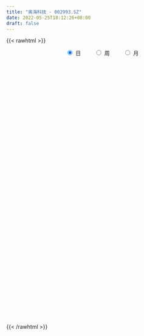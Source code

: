 ```yaml
---
title: "奥海科技 - 002993.SZ"
date: 2022-05-25T18:12:26+08:00
draft: false
---
```

{{< rawhtml >}}
    <div style="text-align: center">
        <label style="padding: 1rem;"><input style="margin-right: .5rem" type="radio" name="period" value="D" checked onclick="period_change(this)">日</label>
        <label style="padding: 1rem;"><input style="margin-right: .5rem" type="radio" name="period" value="W" onclick="period_change(this)">周</label>
        <label style="padding: 1rem;"><input style="margin-right: .5rem" type="radio" name="period" value="M" onclick="period_change(this)">月</label>
    </div>
    <div id="chart" style="height: 700px;"></div> 
    <script type="text/javascript">
        const D_v = [57681.77,41356.56,49814.76,44420.1,48160.14,26842.5,26944.91,34246.55,48555.93,48509.89,31263.61,37012.44,59879.04,43785.8,25923.31,25969.75,34017.82,30637.3,20236.1,25549.82,33376.08,17088.14,51744.99,146203.53,178606.9,118712.28,81863.63,102523.77,90607.6,54050.09,54230.62,47280.63,34463.59,35631.25,33446.12,37007.28,47142.2,33297.64,60842.86,40289.59,39219.13,66761.44,43830.84,35712.15,30500.75,17710.69,40277.93,27111.01,26673.9,35845.74,41923.5,39782.4,31406.3,29701.77,36119.94,31479.92,31110.2,25366.56,22171.4,40609.84,40420.53,41102.84,62949.1,49929.83,32345.11,30896.3,28448.9,37380.19,18627.1,19558.55,21596.8,20831.45,19646.1,21929.64,21738.64,19439.7,21899.57,27602.25,22633.09,22818.54,39368.11,37839.45,24614.14,20036.98,25034.09,21084.04,20439.9,15757.24,14750.42,13135.13,9139.6,11204.44,10706.3,14241.03,9195.95,12303.5,8378.6,13557.12,10765.4,10442.8,9047.3,8962.92,15745.76,14487.23,15855.69,17986.3,20912.33,16254.96,13517.79,46645.44,29260.88,29193.5,27334.84,31803.28,44094.92,25285.7,28905.34,28670.08,30275.03,64579.39,127146.18,115005.41,75256.48,57476.94,43416.1,49475.34,42717.39,28628.76,35310.36,28352.51,61565.66,34572.46,41652.8,34072.74,24730.94,22516.56,33349.1,26135.93,35019.44,28397.83,14940.34,19900.5,16395.76,20921.95,14986.07,23881.0,19423.99,21315.15,19174.85,14425.71,51573.94,25171.14,26956.2,21489.47,18549.67,15420.85,21403.66,20935.16,22229.9,19929.99,14908.72,17982.84,20250.41,13165.62,13609.3,49451.33,28280.28,34914.48,45830.89,21204.74,18120.54,18002.1,12421.44,43622.5,34077.49,18875.52,9872.29,8623.4,8515.59,11789.04,11767.56,10084.95,8456.5,7651.54,9686.46,14594.7,9372.85,12275.65,11731.35,13359.39,18776.03,9065.33,6913.97,7531.19,6430.21,8374.02,11446.46,17524.51,14276.61,15390.9,10488.78,10824.44,9060.04,13332.61,16279.56,12366.22,7643.12,9138.88,14028.66,7240.25,9361.7,10021.2,10523.7,9331.4,8871.47,8014.36,6752.43,10165.6,9843.38,7980.1,10384.4,7724.94,23437.14,11364.71,7923.38,7585.73,10197.42,32135.37,89753.34,64743.93,48252.74,57422.38,47470.24,46851.87,56218.59,32734.4,23776.64,22120.88,25849.51,43059.44,26785.12,19557.71,14197.49,17265.39,14798.75,20745.79,21704.12,17410.36,20134.09,13503.88]
const D_histogram = [0.0,-0.0177540741,-0.1369688264,-0.2219116207,-0.3171865304,-0.339038357,-0.3072464725,-0.2497733261,-0.1044591815,0.0003938996,0.0407893004,0.1254355375,0.2622588252,0.2496591943,0.2100638477,0.2103089736,0.2439101862,0.1851412239,0.1161585792,0.1100620418,0.002055619,-0.0557425447,0.1449007082,0.5201410985,0.6618652329,0.783345286,0.7875993359,0.8520494123,0.7447495312,0.6453126915,0.5564542473,0.3425586491,0.1945115359,0.0157993639,-0.1430042283,-0.1684490824,-0.1548764239,-0.1774443437,-0.1050373405,-0.1155254254,-0.1651022804,-0.395352507,-0.617454288,-0.7085369971,-0.8239714234,-0.8541658702,-0.7170822942,-0.6246254617,-0.5464533839,-0.5701147236,-0.6975533039,-0.7099316004,-0.6815317534,-0.5545966934,-0.3693836302,-0.2085089508,-0.1722917399,-0.0686135783,-0.0369824201,0.0835935583,0.2014212392,0.218316636,0.3094272147,0.3153927324,0.2663276145,0.236727671,0.1740532979,0.0231591849,-0.0534334421,-0.1135566161,-0.0737160542,-0.0473286875,-0.0522065276,-0.0883484931,-0.0957032695,-0.1028033676,-0.1364002356,-0.0558188325,-0.0016135635,0.0668281851,0.2114692352,0.2848464551,0.3033558099,0.2737645748,0.2726496281,0.2063931964,0.101678409,0.0440590377,-0.0064892773,-0.0353522567,-0.0598084712,-0.038239018,-0.0440291084,-0.0754407903,-0.0811431349,-0.1146390639,-0.1096378766,-0.0481833162,-0.0051788843,0.0094300868,0.03145333,0.0423151757,0.0835571425,0.0952014132,0.1388274823,0.1567805426,0.1827049344,0.1275215204,0.0748257426,0.1708471777,0.1600020449,0.1667075214,0.1412048704,0.1694415267,0.2060351628,0.1985601507,0.1976476159,0.1598576382,0.0479462133,0.2015824092,0.3280039743,0.4883224662,0.510098296,0.4941009648,0.3913631626,0.3814098089,0.2777293684,0.1803421971,0.1473894686,0.0801247061,0.1056571071,0.0901326821,-0.0050427926,-0.1597299708,-0.2468674816,-0.2643462145,-0.3691564096,-0.4139487386,-0.4026173398,-0.4629348977,-0.4517202034,-0.4224917162,-0.3673212815,-0.2827317313,-0.2031486111,-0.1716257336,-0.163880331,-0.1457031781,-0.1063942645,-0.0759525339,0.0432543645,0.0900177486,0.1242201254,0.1009165151,0.0888478223,0.056356416,0.0462392541,0.0664294942,0.0955225961,0.0669519327,0.0638149739,0.024020702,0.0399968834,0.0354680521,0.0417094009,0.1094430326,0.1504112198,0.2069828788,0.2369353326,0.1821440297,0.0982580782,0.0624425321,-0.0074510162,-0.3061574373,-0.5937001774,-0.8457767169,-0.919087348,-0.8908972233,-0.8029709567,-0.6930629104,-0.612877104,-0.5699731493,-0.5044680026,-0.4124986338,-0.3230371528,-0.2720756059,-0.2162300061,-0.1134645301,-0.0637788841,0.0319732138,0.0411785374,0.0868655387,0.1116121294,0.1305654513,0.1566325265,0.1581783638,0.1337662,0.0268525278,-0.0805793275,-0.1647664839,-0.1560456899,-0.1208981065,-0.1379600485,-0.2366339215,-0.2196919497,-0.1496956554,-0.0726016528,0.0101450208,0.0952328135,0.1593627844,0.2072699563,0.214755921,0.2118770649,0.1768086042,0.1895742738,0.2001473535,0.2070721359,0.184882334,0.1185484237,0.0696046027,-0.0319687845,-0.0438413717,-0.0013024925,0.0141523104,0.0168560392,0.0671832731,0.1293545051,0.3399551541,0.530329067,0.5960176661,0.5476875375,0.5889646005,0.5738351464,0.6014661484,0.6518028968,0.6355316273,0.5490151216,0.4680412361,0.3785052507,0.3825411055,0.3090852004,0.2016221538,0.0887967458,0.0322100576,-0.0394837949,-0.0724258018,-0.041138864,-0.0389789938,-0.1451848025,-0.186410197]
const D_fast = [0.0,-0.0221925926,-0.1756495515,-0.316070251,-0.4906417933,-0.5972532091,-0.6422729428,-0.6472431279,-0.5280437787,-0.4230922226,-0.3724994967,-0.2564943753,-0.0541063813,-0.0042912136,0.0086294017,0.061451771,0.1560305301,0.1435468738,0.1036038739,0.1250228469,0.0175303289,-0.0542034709,0.182664959,0.687940624,0.9951310666,1.3124474412,1.513601325,1.7910637545,1.8699512562,1.9318425894,1.982097707,1.8538417711,1.7544225419,1.5796602108,1.3851055616,1.3175484368,1.2924019894,1.2254729836,1.2716206517,1.2322512104,1.1413987854,0.812310432,0.435845079,0.1676281207,-0.1537991615,-0.3975350759,-0.4397220734,-0.5034216063,-0.5618628745,-0.7280528951,-1.0298798013,-1.219740998,-1.3617240893,-1.3734382027,-1.280571047,-1.1718236054,-1.1786793294,-1.0921545624,-1.0697690092,-0.9282946413,-0.7601116505,-0.6886370948,-0.5201697124,-0.4353560116,-0.4178392259,-0.3882572516,-0.4074183002,-0.5525226169,-0.6424736045,-0.7309859326,-0.7095743841,-0.6950191894,-0.7129486614,-0.7711777502,-0.802458344,-0.8352592839,-0.9029562108,-0.8363295158,-0.7825276378,-0.6973788429,-0.499870484,-0.3552816503,-0.260933343,-0.2220834345,-0.1550359741,-0.1696941067,-0.2489892919,-0.2955939038,-0.3477645381,-0.3854655817,-0.424873914,-0.4128642153,-0.4296615827,-0.4799334623,-0.5059215906,-0.5680772855,-0.5904855674,-0.541076836,-0.4993671252,-0.4824006324,-0.4525140568,-0.4310734171,-0.3689421647,-0.3334975406,-0.255164601,-0.1980164051,-0.1264157797,-0.1497188136,-0.1837081556,-0.0449749262,-0.0158195478,0.0325628091,0.0423613757,0.1129584137,0.2010608404,0.243225866,0.2917252352,0.2938996671,0.1939747955,0.3980065937,0.6064291524,0.8888282608,1.0381286647,1.1456565747,1.1407595631,1.2261586616,1.1919105632,1.1396089411,1.1435035798,1.0962699938,1.1482166716,1.1552254171,1.0587892443,0.8641695734,0.7153151923,0.6317499057,0.4346506081,0.2863710946,0.1970481584,0.0209968761,-0.0807184804,-0.1571129224,-0.193772808,-0.1798661906,-0.1510702233,-0.1624537791,-0.1956784592,-0.2139271008,-0.2012167533,-0.1897631563,-0.0597426668,0.0095251545,0.0747825626,0.0767080811,0.0868513439,0.0684490416,0.0698916932,0.1066893069,0.1596630578,0.1478303776,0.1606471623,0.1268580658,0.1528334681,0.1571716498,0.1738403488,0.2689347387,0.3475057309,0.4558231096,0.5450093965,0.5357541011,0.4764326691,0.456227756,0.3844714537,0.0092256732,-0.4267421112,-0.8902628299,-1.1933452981,-1.3878794792,-1.5006959517,-1.5640536331,-1.6370871027,-1.7366764353,-1.7972882892,-1.8084435788,-1.7997413861,-1.8167987406,-1.8150106424,-1.7406112989,-1.7068703739,-1.6031249726,-1.5836250147,-1.5162216286,-1.4635720056,-1.4119773208,-1.346752114,-1.3056616857,-1.2966322996,-1.3968328399,-1.5244095271,-1.6497883045,-1.6800789329,-1.6751558761,-1.7267078302,-1.8845401836,-1.9225211992,-1.8899488188,-1.8310052294,-1.7457223006,-1.6368263045,-1.5328556375,-1.4331309765,-1.3719560316,-1.3218656214,-1.3127319311,-1.2525726931,-1.1919627751,-1.1332699586,-1.109239177,-1.1459359814,-1.1774786517,-1.287044235,-1.3098771651,-1.2676639091,-1.2486710285,-1.2417532899,-1.1746302379,-1.0801203795,-0.784530942,-0.4615747623,-0.2468817468,-0.158289991,0.0302282221,0.1585575546,0.3365550937,0.5498425663,0.6924542036,0.7431914784,0.7792279019,0.7843182291,0.8839893604,0.8878047554,0.8307472472,0.7401210256,0.6915868518,0.6100220506,0.5589735933,0.5799758151,0.5723909369,0.4298889276,0.3420609838]
const D_slow = [0.0,-0.0044385185,-0.0386807251,-0.0941586303,-0.1734552629,-0.2582148521,-0.3350264703,-0.3974698018,-0.4235845972,-0.4234861223,-0.4132887972,-0.3819299128,-0.3163652065,-0.2539504079,-0.201434446,-0.1488572026,-0.087879656,-0.0415943501,-0.0125547053,0.0149608052,0.0154747099,0.0015390738,0.0377642508,0.1677995254,0.3332658337,0.5291021552,0.7260019891,0.9390143422,1.125201725,1.2865298979,1.4256434597,1.511283122,1.559911006,1.5638608469,1.5281097899,1.4859975192,1.4472784133,1.4029173273,1.3766579922,1.3477766359,1.3065010658,1.207662939,1.053299367,0.8761651178,0.6701722619,0.4566307944,0.2773602208,0.1212038554,-0.0154094906,-0.1579381715,-0.3323264975,-0.5098093976,-0.6801923359,-0.8188415093,-0.9111874168,-0.9633146545,-1.0063875895,-1.0235409841,-1.0327865891,-1.0118881995,-0.9615328897,-0.9069537307,-0.8295969271,-0.750748744,-0.6841668403,-0.6249849226,-0.5814715981,-0.5756818019,-0.5890401624,-0.6174293164,-0.63585833,-0.6476905019,-0.6607421338,-0.6828292571,-0.7067550744,-0.7324559163,-0.7665559752,-0.7805106833,-0.7809140742,-0.764207028,-0.7113397192,-0.6401281054,-0.5642891529,-0.4958480092,-0.4276856022,-0.3760873031,-0.3506677009,-0.3396529414,-0.3412752608,-0.3501133249,-0.3650654428,-0.3746251973,-0.3856324744,-0.4044926719,-0.4247784557,-0.4534382216,-0.4808476908,-0.4928935198,-0.4941882409,-0.4918307192,-0.4839673867,-0.4733885928,-0.4524993072,-0.4286989539,-0.3939920833,-0.3547969476,-0.3091207141,-0.277240334,-0.2585338983,-0.2158221039,-0.1758215926,-0.1341447123,-0.0988434947,-0.056483113,-0.0049743223,0.0446657153,0.0940776193,0.1340420289,0.1460285822,0.1964241845,0.2784251781,0.4005057946,0.5280303686,0.6515556098,0.7493964005,0.8447488527,0.9141811948,0.9592667441,0.9961141112,1.0161452877,1.0425595645,1.065092735,1.0638320369,1.0238995442,0.9621826738,0.8960961202,0.8038070178,0.7003198331,0.5996654982,0.4839317738,0.3710017229,0.2653787939,0.1735484735,0.1028655407,0.0520783879,0.0091719545,-0.0317981282,-0.0682239228,-0.0948224889,-0.1138106224,-0.1029970312,-0.0804925941,-0.0494375627,-0.024208434,-0.0019964784,0.0120926256,0.0236524391,0.0402598127,0.0641404617,0.0808784449,0.0968321884,0.1028373639,0.1128365847,0.1217035977,0.132130948,0.1594917061,0.1970945111,0.2488402308,0.3080740639,0.3536100713,0.3781745909,0.3937852239,0.3919224699,0.3153831105,0.1669580662,-0.044486113,-0.2742579501,-0.4969822559,-0.697724995,-0.8709907227,-1.0242099987,-1.166703286,-1.2928202866,-1.3959449451,-1.4767042333,-1.5447231347,-1.5987806363,-1.6271467688,-1.6430914898,-1.6350981864,-1.624803552,-1.6030871674,-1.575184135,-1.5425427722,-1.5033846405,-1.4638400496,-1.4303984996,-1.4236853676,-1.4438301995,-1.4850218205,-1.524033243,-1.5542577696,-1.5887477817,-1.6479062621,-1.7028292495,-1.7402531634,-1.7584035766,-1.7558673214,-1.732059118,-1.6922184219,-1.6404009328,-1.5867119526,-1.5337426864,-1.4895405353,-1.4421469669,-1.3921101285,-1.3403420945,-1.294121511,-1.2644844051,-1.2470832544,-1.2550754506,-1.2660357935,-1.2663614166,-1.262823339,-1.2586093292,-1.2418135109,-1.2094748846,-1.1244860961,-0.9919038294,-0.8428994128,-0.7059775285,-0.5587363784,-0.4152775918,-0.2649110547,-0.1019603305,0.0569225764,0.1941763568,0.3111866658,0.4058129785,0.5014482548,0.5787195549,0.6291250934,0.6513242798,0.6593767942,0.6495058455,0.6313993951,0.6211146791,0.6113699306,0.57507373,0.5284711808]
const D_data = [['2021-05-14', 37.4562, 38.0325, 37.4562, 39.0757],['2021-05-17', 37.804, 37.7543, 37.486, 38.5491],['2021-05-18', 37.5258, 36.0454, 35.7672, 37.5258],['2021-05-19', 35.7672, 35.7672, 35.7275, 36.7607],['2021-05-20', 35.7871, 34.9128, 34.3763, 36.0057],['2021-05-21', 35.1015, 35.2208, 34.8035, 35.3102],['2021-05-24', 34.873, 35.6182, 34.5154, 35.7076],['2021-05-25', 35.6679, 35.9063, 35.5288, 36.2739],['2021-05-26', 36.1348, 37.3569, 35.7672, 37.4264],['2021-05-27', 37.2277, 37.4264, 36.7607, 38.2411],['2021-05-28', 37.3072, 36.9694, 36.7906, 37.3072],['2021-05-31', 37.1383, 37.8735, 36.9595, 38.1716],['2021-06-01', 38.2411, 39.2346, 38.1517, 40.7249],['2021-06-02', 38.7478, 37.8636, 37.7543, 39.3241],['2021-06-03', 37.9132, 37.5357, 37.4363, 38.2312],['2021-06-04', 37.4463, 38.0722, 37.178, 38.3305],['2021-06-07', 38.4398, 38.7478, 38.102, 39.0459],['2021-06-08', 38.6981, 37.6847, 37.496, 38.718],['2021-06-09', 37.5655, 37.3271, 37.1681, 38.1616],['2021-06-10', 37.337, 38.0027, 36.9595, 38.0126],['2021-06-11', 37.7543, 36.4627, 36.2143, 37.9431],['2021-06-15', 36.4925, 36.6217, 36.1348, 37.0985],['2021-06-16', 36.5223, 40.2878, 36.3633, 40.2878],['2021-06-17', 40.6852, 44.3215, 39.7513, 44.3215],['2021-06-18', 45.7025, 43.3081, 43.0896, 47.2922],['2021-06-21', 41.9271, 44.411, 41.9271, 45.782],['2021-06-22', 43.8744, 44.0036, 42.7219, 44.1526],['2021-06-23', 43.9937, 45.7224, 43.2286, 46.6961],['2021-06-24', 45.2555, 44.2421, 43.8943, 47.3518],['2021-06-25', 43.8546, 44.5103, 42.7219, 44.709],['2021-06-28', 44.2222, 44.8084, 43.5366, 45.6429],['2021-06-29', 44.5401, 42.9902, 42.9008, 44.6593],['2021-06-30', 42.8312, 43.2684, 42.8014, 44.2122],['2021-07-01', 43.7155, 42.3047, 42.2252, 43.7155],['2021-07-02', 42.3047, 41.8079, 41.4701, 43.02],['2021-07-05', 41.798, 43.0697, 41.798, 43.1988],['2021-07-06', 43.0498, 43.6062, 42.5034, 44.1924],['2021-07-07', 43.4075, 43.1988, 42.2749, 43.7652],['2021-07-08', 43.179, 44.6097, 42.5431, 44.6593],['2021-07-09', 44.709, 43.8446, 43.3976, 45.0667],['2021-07-12', 43.9043, 43.2684, 42.5928, 44.0036],['2021-07-13', 43.1194, 40.1984, 40.0593, 43.1194],['2021-07-14', 39.7811, 38.8273, 38.6683, 40.5163],['2021-07-15', 38.3504, 39.2247, 37.3867, 39.3042],['2021-07-16', 38.7876, 37.8536, 37.7145, 39.026],['2021-07-19', 37.4065, 37.9331, 37.3171, 38.1914],['2021-07-20', 37.953, 39.7413, 37.9431, 40.3375],['2021-07-21', 39.7115, 39.2943, 39.026, 39.7314],['2021-07-22', 39.1949, 39.1154, 38.2014, 39.6817],['2021-07-23', 38.7577, 37.5258, 37.3569, 38.8472],['2021-07-26', 35.7871, 35.2704, 35.2208, 36.7309],['2021-07-27', 35.6679, 35.7076, 35.3698, 37.2476],['2021-07-28', 35.4095, 35.6182, 34.3763, 36.6614],['2021-07-29', 35.7473, 36.6713, 35.7473, 36.9595],['2021-07-30', 37.3569, 37.7543, 36.6813, 38.112],['2021-08-02', 37.4562, 38.0225, 36.9893, 38.3603],['2021-08-03', 37.8238, 36.7011, 36.6713, 37.9331],['2021-08-04', 36.3832, 37.6847, 36.3633, 37.8834],['2021-08-05', 37.6847, 36.9595, 36.6316, 37.6847],['2021-08-06', 36.9694, 38.3603, 36.4428, 38.7279],['2021-08-09', 37.8437, 38.9465, 37.7741, 39.2446],['2021-08-10', 37.7543, 38.0821, 37.5357, 38.5193],['2021-08-11', 37.8735, 39.3936, 37.3767, 39.7016],['2021-08-12', 39.0459, 38.7279, 38.718, 40.0493],['2021-08-13', 38.4597, 38.0523, 37.9033, 39.0657],['2021-08-16', 37.9331, 38.1914, 37.1582, 38.8174],['2021-08-17', 38.1517, 37.6052, 37.3668, 38.9167],['2021-08-18', 37.2575, 35.9162, 35.4493, 37.7543],['2021-08-19', 35.6182, 36.1348, 35.6182, 36.4031],['2021-08-20', 35.946, 35.8169, 35.4493, 36.5322],['2021-08-23', 35.8964, 36.8502, 35.8964, 37.0588],['2021-08-24', 36.8502, 36.721, 36.4428, 37.0985],['2021-08-25', 36.8204, 36.254, 36.1448, 36.9992],['2021-08-26', 36.1646, 35.5983, 35.5089, 36.6117],['2021-08-27', 35.3698, 35.6679, 34.724, 35.7871],['2021-08-30', 35.6679, 35.4493, 35.3698, 36.2342],['2021-08-31', 35.3102, 34.8035, 34.4856, 35.3102],['2021-09-01', 35.032, 36.1746, 34.575, 36.3236],['2021-09-02', 36.1746, 36.0752, 35.8666, 36.8104],['2021-09-03', 36.1348, 36.5024, 35.7573, 36.6515],['2021-09-06', 36.4925, 38.0424, 36.1646, 38.0523],['2021-09-07', 38.0523, 37.8437, 37.6351, 38.7081],['2021-09-08', 37.6152, 37.5556, 37.4165, 38.0027],['2021-09-09', 37.5456, 37.0787, 36.7806, 37.5456],['2021-09-10', 37.0787, 37.5059, 36.8303, 37.9331],['2021-09-13', 37.3569, 36.6415, 36.562, 37.3569],['2021-09-14', 36.6415, 35.7672, 35.6778, 36.8899],['2021-09-15', 35.6679, 35.9262, 35.1612, 36.1149],['2021-09-16', 35.7771, 35.6877, 35.4791, 36.3435],['2021-09-17', 35.7175, 35.6778, 34.9028, 35.9659],['2021-09-22', 35.191, 35.499, 35.0221, 35.6182],['2021-09-23', 35.5089, 35.9759, 35.5089, 36.2441],['2021-09-24', 35.8666, 35.5884, 35.5685, 36.1646],['2021-09-27', 35.8666, 35.0618, 35.0519, 36.2143],['2021-09-28', 34.8929, 35.1612, 34.6346, 35.6381],['2021-09-29', 34.8333, 34.565, 34.5452, 35.1314],['2021-09-30', 34.9724, 34.8134, 34.4756, 35.0717],['2021-10-08', 34.8333, 35.5685, 34.8333, 36.0255],['2021-10-11', 35.5784, 35.5288, 35.2605, 35.9361],['2021-10-12', 35.4195, 35.2605, 34.8929, 35.5288],['2021-10-13', 35.3102, 35.3996, 34.9823, 35.4592],['2021-10-14', 35.3897, 35.3102, 35.1214, 35.5983],['2021-10-15', 35.3499, 35.8169, 35.0817, 36.0553],['2021-10-18', 35.8268, 35.5983, 35.489, 36.3633],['2021-10-19', 35.5884, 36.1845, 35.3698, 36.2342],['2021-10-20', 36.1845, 36.0951, 35.9659, 36.5819],['2021-10-21', 36.3137, 36.4031, 36.1448, 36.8601],['2021-10-22', 36.254, 35.3897, 35.3897, 36.254],['2021-10-25', 35.2903, 35.1711, 34.7836, 35.3897],['2021-10-26', 35.0717, 37.2178, 34.9028, 37.7344],['2021-10-27', 37.0389, 36.2143, 35.956, 37.0787],['2021-10-28', 35.7374, 36.5322, 35.3698, 37.0091],['2021-10-29', 36.3633, 36.1845, 36.0454, 37.3171],['2021-11-01', 36.1646, 36.9793, 35.9262, 37.2575],['2021-11-02', 36.9893, 37.4065, 36.7607, 37.8536],['2021-11-03', 37.2575, 37.0985, 36.6713, 37.5754],['2021-11-04', 37.178, 37.3271, 36.9893, 37.7543],['2021-11-05', 37.1681, 36.9197, 36.9098, 37.7543],['2021-11-08', 36.6117, 35.6877, 35.34, 36.6217],['2021-11-09', 35.5188, 39.2545, 35.5188, 39.2545],['2021-11-10', 39.7413, 39.9202, 39.2744, 41.0429],['2021-11-11', 39.9401, 41.4999, 39.9401, 42.2351],['2021-11-12', 40.6355, 40.7249, 40.109, 41.2615],['2021-11-15', 40.6653, 40.7548, 39.4035, 41.0926],['2021-11-16', 40.4368, 39.801, 39.5327, 40.6852],['2021-11-17', 40.1586, 41.0826, 39.5923, 41.0826],['2021-11-18', 41.2217, 39.9897, 39.8606, 41.5198],['2021-11-19', 39.6321, 39.8407, 39.5526, 40.4169],['2021-11-22', 39.6718, 40.566, 39.6718, 40.7249],['2021-11-23', 40.0394, 40.099, 39.8506, 40.6355],['2021-11-24', 40.0891, 41.3707, 39.95, 41.5893],['2021-11-25', 41.2118, 41.1124, 40.4766, 41.3211],['2021-11-26', 41.023, 39.9997, 39.493, 41.023],['2021-11-29', 39.2446, 38.6584, 38.5491, 39.2446],['2021-11-30', 38.6683, 38.8273, 38.4597, 39.2148],['2021-12-01', 38.7975, 39.3439, 38.6584, 39.5128],['2021-12-02', 39.3141, 37.7841, 37.6947, 39.3141],['2021-12-03', 37.794, 37.9232, 37.4065, 38.41],['2021-12-06', 37.9033, 38.3007, 37.1284, 38.7081],['2021-12-07', 38.3007, 36.9992, 36.8005, 38.3802],['2021-12-08', 37.2078, 37.4562, 36.9992, 37.5655],['2021-12-09', 37.4463, 37.486, 37.1582, 37.9331],['2021-12-10', 37.3569, 37.7543, 37.1979, 38.0325],['2021-12-13', 38.0325, 38.261, 37.5754, 38.6187],['2021-12-14', 38.3504, 38.4597, 37.9729, 38.569],['2021-12-15', 38.4895, 38.0126, 37.953, 39.0856],['2021-12-16', 38.0027, 37.6847, 37.4562, 38.251],['2021-12-17', 38.3206, 37.7543, 37.7543, 39.026],['2021-12-20', 37.2973, 38.0623, 37.2973, 38.3603],['2021-12-21', 38.1219, 38.0523, 37.6351, 38.3504],['2021-12-22', 37.8735, 39.5426, 37.8536, 39.9997],['2021-12-23', 39.5327, 39.1254, 39.0459, 39.8308],['2021-12-24', 39.0459, 39.2645, 38.3603, 39.5625],['2021-12-27', 39.3439, 38.6584, 38.5888, 39.9401],['2021-12-28', 38.9465, 38.7776, 38.6584, 39.4433],['2021-12-29', 38.7776, 38.4597, 38.1318, 39.0359],['2021-12-30', 38.4498, 38.6683, 38.4498, 39.334],['2021-12-31', 38.7677, 39.1254, 38.4498, 39.2943],['2022-01-04', 39.1055, 39.4433, 38.9167, 39.6917],['2022-01-05', 39.4035, 38.7975, 38.4498, 39.4035],['2022-01-06', 38.6683, 39.0955, 38.559, 39.2545],['2022-01-07', 39.0955, 38.569, 38.5491, 39.3737],['2022-01-10', 38.4796, 39.2446, 38.4597, 39.5128],['2022-01-11', 39.0459, 39.0657, 38.9962, 39.6122],['2022-01-12', 39.0757, 39.2545, 39.0061, 39.5228],['2022-01-13', 39.2247, 40.3077, 38.9565, 40.9833],['2022-01-14', 40.258, 40.3971, 39.6619, 40.5262],['2022-01-17', 40.3275, 41.0329, 39.95, 41.182],['2022-01-18', 41.331, 41.1522, 40.3375, 41.7185],['2022-01-19', 40.8442, 40.2381, 40.1984, 41.1025],['2022-01-20', 40.3275, 39.6619, 39.5824, 40.4269],['2022-01-21', 39.493, 40.0593, 39.0459, 40.2083],['2022-01-24', 39.9401, 39.4234, 39.2645, 40.2779],['2022-01-25', 39.0061, 35.4791, 35.4791, 39.0459],['2022-01-26', 34.8532, 33.7007, 32.4687, 35.5387],['2022-01-27', 33.2834, 32.111, 32.111, 33.5814],['2022-01-28', 32.2004, 32.7369, 32.2004, 33.0151],['2022-02-07', 32.886, 33.1045, 32.886, 33.5814],['2022-02-08', 33.2039, 33.4026, 32.7667, 33.4622],['2022-02-09', 33.5119, 33.502, 33.2536, 33.7305],['2022-02-10', 33.6112, 32.9853, 32.8661, 33.6112],['2022-02-11', 32.886, 32.2203, 32.2203, 32.9158],['2022-02-14', 31.8626, 32.1905, 31.3957, 32.4886],['2022-02-15', 32.5879, 32.3892, 32.1905, 32.7767],['2022-02-16', 32.4687, 32.3495, 31.9024, 32.7071],['2022-02-17', 31.962, 31.7931, 31.6739, 32.3395],['2022-02-18', 31.495, 31.7235, 31.2168, 32.0911],['2022-02-21', 32.1507, 32.3793, 32.1408, 32.5581],['2022-02-22', 32.2898, 31.8229, 31.5944, 32.2898],['2022-02-23', 31.952, 32.5482, 31.9322, 32.6078],['2022-02-24', 32.3395, 31.5447, 30.7995, 32.568],['2022-02-25', 31.8924, 31.9719, 31.7434, 32.2799],['2022-02-28', 31.9222, 31.7533, 31.4056, 32.0613],['2022-03-01', 31.7533, 31.6739, 31.4553, 31.9818],['2022-03-02', 31.5944, 31.7831, 31.3957, 31.8924],['2022-03-03', 31.8229, 31.4652, 31.4553, 31.9123],['2022-03-04', 31.3957, 30.9883, 30.9088, 31.6341],['2022-03-07', 30.879, 29.4583, 29.3689, 30.9486],['2022-03-08', 29.4285, 28.6436, 28.1369, 29.5974],['2022-03-09', 28.8125, 28.1071, 27.1036, 28.9814],['2022-03-10', 28.7231, 28.7231, 28.6138, 28.9516],['2022-03-11', 28.3654, 28.8423, 27.7196, 28.892],['2022-03-14', 28.6138, 27.9084, 27.8984, 28.6634],['2022-03-15', 27.8189, 26.1895, 26.1299, 27.8289],['2022-03-16', 26.7261, 26.9943, 25.7027, 27.0937],['2022-03-17', 27.2824, 27.501, 27.203, 27.9779],['2022-03-18', 27.203, 27.65, 27.1731, 27.8786],['2022-03-21', 27.6004, 27.8786, 27.6004, 27.9481],['2022-03-22', 28.5343, 28.1567, 27.9183, 28.7727],['2022-03-23', 28.1567, 28.1567, 27.9183, 28.4449],['2022-03-24', 28.0574, 28.1667, 27.65, 28.3952],['2022-03-25', 28.1667, 27.7494, 27.6997, 28.4846],['2022-03-28', 27.7196, 27.5805, 27.3222, 28.2462],['2022-03-29', 27.7196, 27.0142, 26.9049, 27.8189],['2022-03-30', 27.3222, 27.4911, 27.1036, 27.5507],['2022-03-31', 27.2924, 27.4811, 27.1334, 27.6898],['2022-04-01', 27.3719, 27.4513, 26.9148, 27.6997],['2022-04-06', 27.4513, 27.0142, 26.9446, 27.65],['2022-04-07', 26.8453, 26.1597, 26.1597, 26.9844],['2022-04-08', 26.2293, 25.961, 25.5636, 26.4876],['2022-04-11', 26.1597, 24.7291, 24.59, 26.1597],['2022-04-12', 24.7191, 25.3351, 24.4509, 25.3947],['2022-04-13', 25.3152, 25.9014, 25.0569, 27.3222],['2022-04-14', 25.7425, 25.5438, 25.3848, 26.0405],['2022-04-15', 25.5537, 25.2656, 24.9476, 25.5934],['2022-04-18', 25.2656, 25.8617, 24.9377, 25.9014],['2022-04-19', 25.8617, 26.2194, 25.6928, 26.2988],['2022-04-20', 26.9844, 28.8423, 26.9844, 28.8423],['2022-04-21', 29.7067, 29.8756, 28.4846, 31.2268],['2022-04-22', 29.8855, 29.3291, 29.1403, 31.2268],['2022-04-25', 28.6535, 28.2958, 28.0375, 29.8656],['2022-04-26', 28.584, 29.7663, 27.6202, 29.9848],['2022-04-27', 28.8423, 29.5278, 27.7593, 29.5874],['2022-04-28', 29.498, 30.5214, 28.8622, 30.8989],['2022-04-29', 30.5412, 31.495, 29.806, 31.7732],['2022-05-05', 31.4652, 31.2665, 30.6704, 31.4652],['2022-05-06', 30.6505, 30.6008, 30.0743, 31.0877],['2022-05-09', 30.5114, 30.6604, 30.2034, 31.4751],['2022-05-10', 30.0047, 30.4816, 29.5179, 31.0181],['2022-05-11', 30.5313, 31.7931, 30.3127, 32.111],['2022-05-12', 31.7335, 30.9883, 30.9486, 31.7335],['2022-05-13', 30.8691, 30.3624, 30.1736, 31.2268],['2022-05-16', 30.5015, 29.9054, 29.8656, 30.73],['2022-05-17', 29.8855, 30.2928, 29.657, 30.5611],['2022-05-18', 30.2034, 29.8458, 29.8159, 30.4816],['2022-05-19', 29.3192, 30.0941, 28.6933, 30.2034],['2022-05-20', 30.0842, 30.9386, 30.0047, 30.9486],['2022-05-23', 31.4155, 30.7201, 30.5412, 31.5447],['2022-05-24', 30.86, 29.09, 29.08, 30.98],['2022-05-25', 29.0, 29.45, 28.7, 29.49]]
const W_v = [5233.39,795592.9400000002,649110.1300000001,544000.58,427050.87,294176.96,162821.48,85164.01,380320.4,291060.51,254975.11,266162.56,252799.28,187896.34,168228.9,146746.98,215441.85,254118.94,203293.85,153431.76,163712.53,144983.93,116699.84,148294.79,110069.01,55369.71,50262.2,98381.78,251776.01,179849.87,218250.66,212046.66,189703.29,216015.42,351325.9400000001,191394.67,216912.5,81878.14,191138.8,210594.06,189520.89,192570.34,143817.12,393643.56,447757.37,205052.21,218579.57,216024.31,147619.27,178933.91,150737.92,226747.41,134911.04,105742.63,114393.15,146892.77,85166.73,31050.34,44119.08,13557.12,54964.18,85496.51,145952.45,158759.32,412262.49,221714.53,201453.79,140805.27,114653.87,100528.16,137301.84,97798.81,75051.45,124756.94,138072.75,118869.24,50780.54,49762.05,65207.75,40695.85,68505.24,58681.55,49790.69,43493.36,27989.08,60834.57,204415.79,256215.82,56511.04,137372.66,88711.54,51048.33]
const W_histogram = [0.0,1.135080114,2.3616800196,3.3681756856,3.9257591194,3.5239218308,2.8983745413,2.7428428937,2.0259471129,0.8416013473,0.0235288706,-0.0521798626,-0.190606977,-0.650973064,-1.1913788648,-1.3489265665,-1.4551901633,-1.484493346,-1.7198989095,-2.0604521148,-2.3812519883,-2.3800110291,-2.4648038067,-2.8279433421,-3.1400460814,-3.0839867055,-2.7406475514,-2.4741672326,-1.7010253975,-1.3091807018,-0.8641375118,-0.3386536834,0.0313249625,0.3717552118,0.9298596264,1.2526886775,0.7401087671,0.1992197168,-0.1647571629,-0.5416893192,-0.6147198737,-0.5332547856,-0.5311026105,-0.0379925972,0.3769413884,0.4710830532,0.6605878416,0.3861155611,0.1957518913,0.1031406555,0.1005096754,0.0958560699,-0.0330419688,-0.09983248,-0.0612017164,0.0524046477,0.0262232947,0.0246981824,-0.0051026095,0.0465951946,0.1142220452,0.1449122535,0.2284973595,0.3365299687,0.6493757594,0.7734479797,0.837508255,0.716022822,0.6047160155,0.5150243949,0.5387861282,0.5259301209,0.4629669441,0.523016222,0.5176047032,0.0245267254,-0.3140888237,-0.5361600668,-0.6247633147,-0.7022660802,-0.8413295013,-0.9489075483,-0.9465157252,-0.8985325218,-0.8985243648,-0.8758098853,-0.5343562251,-0.1309050794,0.0952652395,0.2400976439,0.3777953033,0.3711709196]
const W_fast = [0.0,1.4188501425,3.235870053,5.0844096404,6.6234328541,7.1025760231,7.2016223689,7.7318014448,7.5213924422,6.5474470135,5.7352567544,5.6465030556,5.4604241969,4.8373148438,3.9990643268,3.5042849836,3.0342238459,2.6337973267,1.9684170358,1.1127508018,0.1966379313,-0.3971238668,-1.0981175961,-2.168242967,-3.2653572266,-3.9802945272,-4.3221172609,-4.6741787502,-4.3262932646,-4.2617437443,-4.0327349322,-3.5919145247,-3.2141046381,-2.7807355858,-1.9901662647,-1.3541650443,-1.6817177628,-2.172801884,-2.5779680544,-3.0903225405,-3.3170330633,-3.3688816717,-3.4995051492,-3.0158932852,-2.5067239526,-2.2948115244,-1.9401597756,-2.1181031658,-2.2595288628,-2.3263549347,-2.303858496,-2.284548084,-2.4217066149,-2.5134552461,-2.4901249116,-2.3634173856,-2.3830429149,-2.3783934816,-2.4094699258,-2.3461233231,-2.2499409612,-2.1830226895,-2.0423132437,-1.8501481423,-1.3749584117,-1.0575241965,-0.7840868575,-0.726566585,-0.6866943876,-0.6476299094,-0.4891716441,-0.3705451212,-0.317766562,-0.1269632285,-0.0029735716,-0.489919868,-0.9070576231,-1.2631688828,-1.5079629594,-1.761032245,-2.1104280414,-2.4552329754,-2.6894700836,-2.8661200107,-3.0907429449,-3.2869809367,-3.0791163327,-2.7083914569,-2.4584048281,-2.2535480127,-2.0214015275,-1.9352331813]
const W_slow = [0.0,0.2837700285,0.8741900334,1.7162339548,2.6976737347,3.5786541923,4.3032478277,4.9889585511,5.4954453293,5.7058456662,5.7117278838,5.6986829181,5.6510311739,5.4882879079,5.1904431917,4.8532115501,4.4894140092,4.1182906727,3.6883159453,3.1732029166,2.5778899196,1.9828871623,1.3666862106,0.6597003751,-0.1253111452,-0.8963078216,-1.5814697095,-2.2000115176,-2.625267867,-2.9525630425,-3.1685974204,-3.2532608413,-3.2454296006,-3.1524907977,-2.9200258911,-2.6068537217,-2.4218265299,-2.3720216008,-2.4132108915,-2.5486332213,-2.7023131897,-2.8356268861,-2.9684025387,-2.977900688,-2.8836653409,-2.7658945776,-2.6007476172,-2.5042187269,-2.4552807541,-2.4294955902,-2.4043681714,-2.3804041539,-2.3886646461,-2.4136227661,-2.4289231952,-2.4158220333,-2.4092662096,-2.403091664,-2.4043673164,-2.3927185177,-2.3641630064,-2.327934943,-2.2708106032,-2.186678111,-2.0243341712,-1.8309721762,-1.6215951125,-1.442589407,-1.2914104031,-1.1626543044,-1.0279577723,-0.8964752421,-0.7807335061,-0.6499794506,-0.5205782748,-0.5144465934,-0.5929687993,-0.727008816,-0.8831996447,-1.0587661647,-1.2690985401,-1.5063254271,-1.7429543584,-1.9675874889,-2.1922185801,-2.4111710514,-2.5447601077,-2.5774863775,-2.5536700676,-2.4936456567,-2.3991968308,-2.3064041009]
const W_data = [['2020-08-21', 24.5417, 43.1114, 24.5417, 43.1114],['2020-08-28', 47.4249, 60.8977, 47.4249, 63.8874],['2020-09-04', 63.3853, 69.9429, 62.906, 75.6485],['2020-09-11', 72.5903, 75.7322, 63.507, 75.7322],['2020-09-18', 76.8353, 77.596, 73.0316, 85.7208],['2020-09-25', 76.2267, 69.4332, 68.3758, 82.0692],['2020-09-30', 69.6082, 66.9836, 66.9836, 71.6546],['2020-10-09', 68.8551, 73.6858, 68.528, 73.6858],['2020-10-16', 73.9977, 66.9456, 63.7581, 77.3526],['2020-10-23', 66.3142, 57.8775, 57.6645, 67.79],['2020-10-30', 57.5124, 58.197, 56.6908, 63.7505],['2020-11-06', 58.2807, 65.8806, 58.2807, 67.1814],['2020-11-13', 66.8315, 65.2263, 64.1308, 72.4078],['2020-11-20', 65.4317, 60.0228, 57.9079, 66.938],['2020-11-27', 60.0609, 56.3256, 55.8387, 61.7725],['2020-12-04', 56.3941, 58.9273, 55.2301, 59.5436],['2020-12-11', 59.186, 58.3948, 57.0559, 63.7733],['2020-12-18', 57.9992, 58.4253, 55.8387, 64.6329],['2020-12-25', 57.0711, 54.3933, 50.9776, 59.3077],['2020-12-31', 53.2522, 50.4831, 48.4215, 53.3663],['2021-01-08', 50.3918, 47.5618, 44.032, 52.3241],['2021-01-15', 47.113, 49.1442, 45.7588, 50.8634],['2021-01-22', 48.8018, 46.1316, 45.9034, 50.6657],['2021-01-29', 45.485, 39.4447, 38.973, 45.5306],['2021-02-05', 39.3838, 35.892, 35.755, 41.3237],['2021-02-10', 36.143, 37.2385, 35.7855, 37.6949],['2021-02-19', 37.9612, 39.4066, 37.8091, 39.6348],['2021-02-26', 39.962, 37.733, 37.4363, 40.4869],['2021-03-05', 37.7862, 44.884, 37.7406, 45.911],['2021-03-12', 44.8992, 41.6584, 40.9357, 46.2229],['2021-03-19', 41.1944, 43.2864, 38.1514, 45.3861],['2021-03-26', 44.1232, 45.9871, 42.7387, 46.763],['2021-04-02', 45.7284, 45.8806, 41.2248, 45.8806],['2021-04-09', 47.151, 47.1434, 44.8992, 48.178],['2021-04-16', 47.2651, 52.4002, 43.9711, 52.9175],['2021-04-23', 51.8524, 52.3241, 49.9582, 53.313],['2021-04-30', 52.1491, 41.7781, 41.2316, 52.2404],['2021-05-07', 41.7781, 38.5988, 38.1914, 41.7781],['2021-05-14', 38.3703, 38.0325, 36.5819, 39.0757],['2021-05-21', 37.804, 35.2208, 34.3763, 38.5491],['2021-05-28', 34.873, 36.9694, 34.5154, 38.2411],['2021-06-04', 37.1383, 38.0722, 36.9595, 40.7249],['2021-06-11', 38.4398, 36.4627, 36.2143, 39.0459],['2021-06-18', 36.4925, 43.3081, 36.1348, 47.2922],['2021-06-25', 41.9271, 44.5103, 41.9271, 47.3518],['2021-07-02', 44.2222, 41.8079, 41.4701, 45.6429],['2021-07-09', 41.798, 43.8446, 41.798, 45.0667],['2021-07-16', 43.9043, 37.8536, 37.3867, 44.0036],['2021-07-23', 37.4065, 37.5258, 37.3171, 40.3375],['2021-07-30', 35.7871, 37.7543, 34.3763, 38.112],['2021-08-06', 37.4562, 38.3603, 36.3633, 38.7279],['2021-08-13', 37.8437, 38.0523, 37.3767, 40.0493],['2021-08-20', 37.9331, 35.8169, 35.4493, 38.9167],['2021-08-27', 35.8964, 35.6679, 34.724, 37.0985],['2021-09-03', 35.6679, 36.5024, 34.4856, 36.8104],['2021-09-10', 36.4925, 37.5059, 36.1646, 38.7081],['2021-09-17', 37.3569, 35.6778, 34.9028, 37.3569],['2021-09-24', 35.191, 35.5884, 35.0221, 36.2441],['2021-09-30', 35.8666, 34.8134, 34.4756, 36.2143],['2021-10-08', 34.8333, 35.5685, 34.8333, 36.0255],['2021-10-15', 35.5784, 35.8169, 34.8929, 36.0553],['2021-10-22', 35.8268, 35.3897, 35.3698, 36.8601],['2021-10-29', 35.2903, 36.1845, 34.7836, 37.7344],['2021-11-05', 36.1646, 36.9197, 35.9262, 37.8536],['2021-11-12', 36.6117, 40.7249, 35.34, 42.2351],['2021-11-19', 40.6653, 39.8407, 39.4035, 41.5198],['2021-11-26', 39.6718, 39.9997, 39.493, 41.5893],['2021-12-03', 39.2446, 37.9232, 37.4065, 39.5128],['2021-12-10', 37.9033, 37.7543, 36.8005, 38.7081],['2021-12-17', 38.0325, 37.7543, 37.4562, 39.0856],['2021-12-24', 37.2973, 39.2645, 37.2973, 39.9997],['2021-12-31', 39.3439, 39.1254, 38.1318, 39.9401],['2022-01-07', 39.1055, 38.569, 38.4498, 39.6917],['2022-01-14', 38.4796, 40.3971, 38.4597, 40.9833],['2022-01-21', 40.3275, 40.0593, 39.0459, 41.7185],['2022-01-28', 39.9401, 32.7369, 32.111, 40.2779],['2022-02-11', 32.886, 32.2203, 32.2203, 33.7305],['2022-02-18', 31.8626, 31.7235, 31.2168, 32.7767],['2022-02-25', 32.1507, 31.9719, 30.7995, 32.6078],['2022-03-04', 31.9222, 30.9883, 30.9088, 32.0613],['2022-03-11', 30.879, 28.8423, 27.1036, 30.9486],['2022-03-18', 28.6138, 27.65, 25.7027, 28.6634],['2022-03-25', 27.6004, 27.7494, 27.6004, 28.7727],['2022-04-01', 27.7196, 27.4513, 26.9049, 28.2462],['2022-04-08', 27.4513, 25.961, 25.5636, 27.65],['2022-04-15', 26.1597, 25.2656, 24.4509, 27.3222],['2022-04-22', 25.2656, 29.3291, 24.9377, 31.2268],['2022-04-29', 28.6535, 31.495, 27.6202, 31.7732],['2022-05-06', 31.4652, 30.6008, 30.0743, 31.4652],['2022-05-13', 30.5114, 30.3624, 29.5179, 32.111],['2022-05-20', 30.5015, 30.9386, 28.6933, 30.9486],['2022-05-27', 31.4155, 29.45, 28.7, 31.5447]]
const M_v = [932266.5000000001,1945719.8499999996,1011520.03,905184.3700000001,942936.0899999999,573691.0900000002,314082.7000000001,970013.39,1057261.6300000001,710144.3300000001,1276750.7900000003,830234.4300000002,659478.2699999998,380282.8,299970.26,1052993.8100000001,532284.27,456750.3799999999,172664.31,247500.29,556207.6899999999,333643.57]
const M_histogram = [0.0,-0.000491396,-0.5615127986,-0.9601126554,-1.5707516359,-2.5685425499,-3.1556245138,-3.0312483103,-2.8160641486,-2.7493275835,-2.1793948989,-2.0151650608,-1.9456543203,-1.7457760459,-1.3838162956,-0.8549306242,-0.3968287966,-0.4329261037,-0.4309707563,-0.6141557445,-0.3735809191,-0.265826359]
const M_fast = [0.0,-0.000614245,-0.7020138473,-1.3406418679,-2.3439687574,-3.9838953088,-5.3598834012,-5.9933192753,-6.4821511507,-7.1027464815,-7.0776625216,-7.4172239488,-7.8341267883,-8.0706925254,-8.054686849,-7.7395338336,-7.3806392052,-7.5249680382,-7.6307553799,-7.9674793042,-7.8202997086,-7.7790017382]
const M_slow = [0.0,-0.000122849,-0.1405010487,-0.3805292125,-0.7732171215,-1.415352759,-2.2042588874,-2.962070965,-3.6660870021,-4.353418898,-4.8982676227,-5.4020588879,-5.888472468,-6.3249164795,-6.6708705534,-6.8846032094,-6.9838104086,-7.0920419345,-7.1997846236,-7.3533235597,-7.4467187895,-7.5131753792]
const M_data = [['2020-08-31', 24.5417, 66.9913, 24.5417, 66.9913],['2020-09-30', 66.8087, 66.9836, 63.3701, 85.7208],['2020-10-30', 68.8551, 58.197, 56.6908, 77.3526],['2020-11-30', 58.2807, 56.9798, 55.2301, 72.4078],['2020-12-31', 57.5884, 50.4831, 48.4215, 64.6329],['2021-01-29', 50.3918, 39.4447, 38.973, 52.3241],['2021-02-26', 39.3838, 37.733, 35.755, 41.3237],['2021-03-31', 37.7862, 42.5409, 37.7406, 46.763],['2021-04-30', 42.3963, 41.7781, 41.2248, 53.313],['2021-05-31', 41.7781, 37.8735, 34.3763, 41.7781],['2021-06-30', 38.2411, 43.2684, 36.1348, 47.3518],['2021-07-30', 43.7155, 37.7543, 34.3763, 45.0667],['2021-08-31', 37.4562, 34.8035, 34.4856, 40.0493],['2021-09-30', 35.032, 34.8134, 34.4756, 38.7081],['2021-10-29', 34.8333, 36.1845, 34.7836, 37.7344],['2021-11-30', 36.1646, 38.8273, 35.34, 42.2351],['2021-12-31', 38.7975, 39.1254, 36.8005, 39.9997],['2022-01-28', 39.1055, 32.7369, 32.111, 41.7185],['2022-02-28', 32.886, 31.7533, 30.7995, 33.7305],['2022-03-31', 31.7533, 27.4811, 25.7027, 31.9818],['2022-04-29', 27.3719, 31.495, 24.4509, 31.7732],['2022-05-31', 31.4652, 29.45, 28.6933, 32.111]]
        const D_a = [null,null,null,null,34.3763,null,null,null,null,null,null,null,40.7249,null,null,null,null,null,null,null,null,36.1348,null,null,null,null,null,null,47.3518,null,null,null,null,null,41.4701,null,null,null,null,45.0667,null,null,null,null,null,null,null,null,null,null,null,null,34.3763,null,null,null,null,null,null,null,null,null,null,40.0493,null,null,null,null,null,null,null,null,null,null,null,null,34.4856,null,null,null,null,38.7081,null,null,null,null,null,null,null,null,null,null,null,null,null,null,34.4756,null,null,null,null,null,null,null,null,null,null,null,null,null,null,null,null,null,null,null,null,null,null,null,null,42.2351,null,null,null,null,null,null,null,null,null,null,null,null,null,null,null,null,null,36.8005,null,null,null,null,null,null,null,null,null,null,39.9997,null,null,null,null,null,null,null,null,38.4498,null,null,null,null,null,null,null,null,41.7185,null,null,null,null,null,null,null,null,null,null,null,null,null,null,null,null,null,null,null,null,null,null,null,null,null,null,null,null,null,null,null,null,null,null,null,25.7027,null,null,null,28.7727,null,null,null,null,null,null,null,null,null,null,null,null,24.4509,null,null,null,null,null,null,null,null,null,null,null,null,null,null,null,null,null,32.111,null,null,null,null,null,28.6933,null,null,null,null]
const W_a = [null,null,null,null,85.7208,null,null,null,null,null,null,null,null,null,null,null,null,null,null,null,null,null,null,null,35.755,null,null,null,null,null,null,null,null,null,null,53.313,null,null,null,34.3763,null,null,null,null,47.3518,null,null,null,null,34.3763,null,null,null,null,null,null,null,null,null,null,null,null,null,null,42.2351,null,null,null,null,null,null,null,null,null,null,null,null,null,null,null,null,null,null,null,null,24.4509,null,null,null,null,null,null]
const M_a = [null,85.7208,null,null,null,null,null,null,null,null,null,null,null,null,null,null,null,null,null,null,24.4509,null]
        const D_b = [[{ coord: ['2021-05-20', 40.7249] }, { coord: ['2021-06-24', 36.1348] }],[{ coord: ['2021-06-24', 45.0667] }, { coord: ['2021-07-28', 41.4701] }],[{ coord: ['2021-07-28', 38.7081] }, { coord: ['2022-01-18', 34.4856] }],[{ coord: ['2022-03-16', 28.7727] }, { coord: ['2022-05-11', 25.7027] }]]
const W_b = [[{ coord: ['2020-09-18', 53.313] }, { coord: ['2021-11-12', 35.755] }]]
const M_b = []
    </script>
{{< /rawhtml >}}